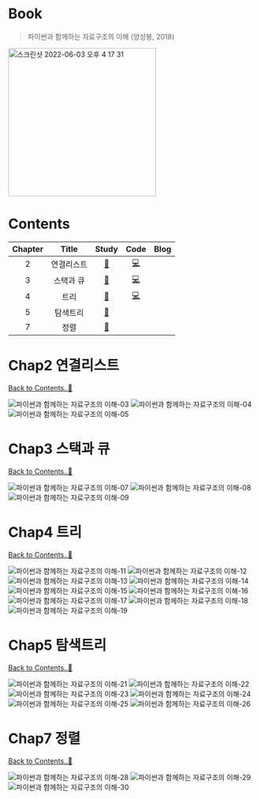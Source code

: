 # Book
> 파이썬과 함께하는 자료구조의 이해 (양성봉, 2018)

<img width="300" alt="스크린샷 2022-06-03 오후 4 17 31" src="https://user-images.githubusercontent.com/78308684/171806559-06b5c757-f8c9-4351-b9c4-9ca5753ce32c.png">

# Contents 
| Chapter | Title | Study | Code | Blog |
|:-------:|:-----:|:---:|:----:|:----:|
| 2 | 연결리스트 | [📝](#chap2-연결리스트) | [💻](https://github.com/limeorange/DataStructure_Algorithm/blob/main/%ED%8C%8C%EC%9D%B4%EC%8D%AC%EA%B3%BC%20%ED%95%A8%EA%BB%98%ED%95%98%EB%8A%94%20%EC%9E%90%EB%A3%8C%EA%B5%AC%EC%A1%B0%EC%9D%98%20%EC%9D%B4%ED%95%B4%20(%EC%96%91%EC%84%B1%EB%B4%89)/Ch02.%20%EC%97%B0%EA%B2%B0%EB%A6%AC%EC%8A%A4%ED%8A%B8.ipynb) |  |
| 3 | 스택과 큐 | [📝](#chap3-스택과-큐) | [💻](https://github.com/limeorange/DataStructure_Algorithm/blob/main/%ED%8C%8C%EC%9D%B4%EC%8D%AC%EA%B3%BC%20%ED%95%A8%EA%BB%98%ED%95%98%EB%8A%94%20%EC%9E%90%EB%A3%8C%EA%B5%AC%EC%A1%B0%EC%9D%98%20%EC%9D%B4%ED%95%B4%20(%EC%96%91%EC%84%B1%EB%B4%89)/Ch03.%20%EC%8A%A4%ED%83%9D%EA%B3%BC%20%ED%81%90.ipynb) ||
| 4 | 트리 | [📝](#chap4-트리) | [💻](https://github.com/limeorange/DataStructure_Algorithm/blob/main/%ED%8C%8C%EC%9D%B4%EC%8D%AC%EA%B3%BC%20%ED%95%A8%EA%BB%98%ED%95%98%EB%8A%94%20%EC%9E%90%EB%A3%8C%EA%B5%AC%EC%A1%B0%EC%9D%98%20%EC%9D%B4%ED%95%B4%20(%EC%96%91%EC%84%B1%EB%B4%89)/Ch04.%20%ED%8A%B8%EB%A6%AC.ipynb) ||
| 5 | 탐색트리 | [📝](#chap5-탐색트리) |  ||
| 7 | 정렬 | [📝](#chap7-정렬) |  ||


# Chap2 연결리스트
[Back to Contents..🥕](#Contents)

<!-- ![파이썬과 함께하는 자료구조의 이해-02](https://user-images.githubusercontent.com/78308684/171799813-f28106b3-d5b9-4539-85f3-02152acc89ad.jpg) -->
![파이썬과 함께하는 자료구조의 이해-03](https://user-images.githubusercontent.com/78308684/171799736-59bf81e3-b2b1-434d-9de8-5ef679b35cdd.jpg)
![파이썬과 함께하는 자료구조의 이해-04](https://user-images.githubusercontent.com/78308684/171799752-96559e3d-7f1f-4ae9-9130-e9ac529dbd7b.jpg)
![파이썬과 함께하는 자료구조의 이해-05](https://user-images.githubusercontent.com/78308684/171799757-89573215-7536-4529-8ceb-2ad9b10cd198.jpg)


# Chap3 스택과 큐
[Back to Contents..🥕](#Contents)

<!-- ![파이썬과 함께하는 자료구조의 이해-06](https://user-images.githubusercontent.com/78308684/171799957-02fd33b3-4a19-4411-bed4-2b12ebfd1258.jpg) -->
![파이썬과 함께하는 자료구조의 이해-07](https://user-images.githubusercontent.com/78308684/171799966-ac9b91d3-bdd3-4562-816c-a3724d8e70a4.jpg)
![파이썬과 함께하는 자료구조의 이해-08](https://user-images.githubusercontent.com/78308684/171799978-83c690b2-dd44-4eaa-9a89-b78bff14c3f1.jpg)
![파이썬과 함께하는 자료구조의 이해-09](https://user-images.githubusercontent.com/78308684/171799983-82b6373a-7ac5-496b-b078-cf0988e068ae.jpg)


# Chap4 트리
[Back to Contents..🥕](#Contents)

<!-- ![파이썬과 함께하는 자료구조의 이해-10](https://user-images.githubusercontent.com/78308684/171800036-0a274d95-dcaf-4cd0-b1a4-017de7280657.jpg) -->
![파이썬과 함께하는 자료구조의 이해-11](https://user-images.githubusercontent.com/78308684/171800048-e568d1e9-621a-41b8-8ef7-990ab7cbc649.jpg)
![파이썬과 함께하는 자료구조의 이해-12](https://user-images.githubusercontent.com/78308684/171800055-65cecd23-03c3-4ff2-8d56-98404081348e.jpg)
![파이썬과 함께하는 자료구조의 이해-13](https://user-images.githubusercontent.com/78308684/171800058-e2362dcc-5ea7-4593-98c4-6cf82aaa1743.jpg)
![파이썬과 함께하는 자료구조의 이해-14](https://user-images.githubusercontent.com/78308684/171800063-e7dcba49-5875-4da3-bf6c-f6f6574e7cf1.jpg)
![파이썬과 함께하는 자료구조의 이해-15](https://user-images.githubusercontent.com/78308684/171800068-9871885c-af0f-40f8-9a89-718a94a37d48.jpg)
![파이썬과 함께하는 자료구조의 이해-16](https://user-images.githubusercontent.com/78308684/171800069-783aa9b3-c3ac-4216-b957-10d53cfe9a2f.jpg)
![파이썬과 함께하는 자료구조의 이해-17](https://user-images.githubusercontent.com/78308684/171800075-db12ff2b-0ba2-4e1a-a075-0a9f4f7aad2c.jpg)
![파이썬과 함께하는 자료구조의 이해-18](https://user-images.githubusercontent.com/78308684/171800082-7f8108dd-827d-40d8-8179-73e9fd567f57.jpg)
![파이썬과 함께하는 자료구조의 이해-19](https://user-images.githubusercontent.com/78308684/171800083-1fdfc345-920e-4e02-9dca-b20f2ae24ad9.jpg)


# Chap5 탐색트리
[Back to Contents..🥕](#Contents)

<!-- ![파이썬과 함께하는 자료구조의 이해-20](https://user-images.githubusercontent.com/78308684/171800195-63eb147f-8d00-4363-ba3b-52cd5a12a988.jpg) -->
![파이썬과 함께하는 자료구조의 이해-21](https://user-images.githubusercontent.com/78308684/171800204-f4a36d85-1361-424d-8972-5757657ef03d.jpg)
![파이썬과 함께하는 자료구조의 이해-22](https://user-images.githubusercontent.com/78308684/171800212-da0b9891-0944-4cc2-a72a-47a886d70c9d.jpg)
![파이썬과 함께하는 자료구조의 이해-23](https://user-images.githubusercontent.com/78308684/171800216-4efd3539-263b-4ed3-ad98-5667d2d773fa.jpg)
![파이썬과 함께하는 자료구조의 이해-24](https://user-images.githubusercontent.com/78308684/171800219-52f0f84b-cc5a-413a-b94e-4253fd95aa74.jpg)
![파이썬과 함께하는 자료구조의 이해-25](https://user-images.githubusercontent.com/78308684/171800221-229f5798-a8ef-41e9-9250-7bd3a3ff8494.jpg)
![파이썬과 함께하는 자료구조의 이해-26](https://user-images.githubusercontent.com/78308684/171800227-3d01269f-a360-4f88-adae-496ab677d9eb.jpg)


# Chap7 정렬
[Back to Contents..🥕](#Contents)

<!-- ![파이썬과 함께하는 자료구조의 이해-27](https://user-images.githubusercontent.com/78308684/171800558-cdcbfd6a-8cdf-46ca-bdae-c465a88f13f8.jpg) -->
![파이썬과 함께하는 자료구조의 이해-28](https://user-images.githubusercontent.com/78308684/171800567-190e5058-4357-4b0e-96ee-d856527ebbd2.jpg)
![파이썬과 함께하는 자료구조의 이해-29](https://user-images.githubusercontent.com/78308684/171800576-1e5ce862-4fcc-42d1-978d-8030eeae8eae.jpg)
![파이썬과 함께하는 자료구조의 이해-30](https://user-images.githubusercontent.com/78308684/171800583-123113f4-c57b-4f8b-a32b-8c13af8e6c2a.jpg)

